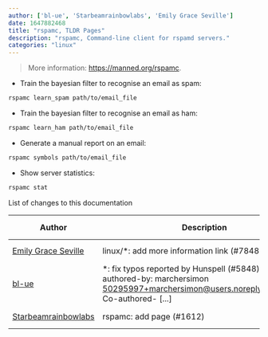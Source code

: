 ```yaml
---
author: ['bl-ue', 'Starbeamrainbowlabs', 'Emily Grace Seville']
date: 1647882468
title: "rspamc, TLDR Pages"
description: "rspamc, Command-line client for rspamd servers."
categories: "linux"
---
```

> More information: <https://manned.org/rspamc>.

- Train the bayesian filter to recognise an email as spam:

```bash
rspamc learn_spam path/to/email_file
```

- Train the bayesian filter to recognise an email as ham:

```bash
rspamc learn_ham path/to/email_file
```

- Generate a manual report on an email:

```bash
rspamc symbols path/to/email_file
```

- Show server statistics:

```bash
rspamc stat
```
List of changes to this documentation


Author | Description | ISO 8601 Date | GitHub link
------|-----|-----|-----
[Emily Grace Seville](mailto:emilyseville7cf@gmail.com) | linux/*: add more information link (#7848) | 2022-03-21T18:07:48 | [4659bcb243ac](https://github.com/tldr-pages/tldr/commit/4659bcb243ac572c9e0c95117097801f1e62bda4)
[bl-ue](mailto:54780737+bl-ue@users.noreply.github.com) | *: fix typos reported by Hunspell (#5848) Co-authored-by: marchersimon <50295997+marchersimon@users.noreply.github.com> Co-authored- [...] | 2021-05-20T22:13:41 | [8ebd171d6f00](https://github.com/tldr-pages/tldr/commit/8ebd171d6f001698709fefc02b1fd5cc9f3a99c4)
[Starbeamrainbowlabs](mailto:sbrl@starbeamrainbowlabs.com) | rspamc: add page (#1612) | 2017-10-30T20:21:45 | [c69045c6bbfb](https://github.com/tldr-pages/tldr/commit/c69045c6bbfb4c88a2b0eede46fb0fa3fbeecde7)

